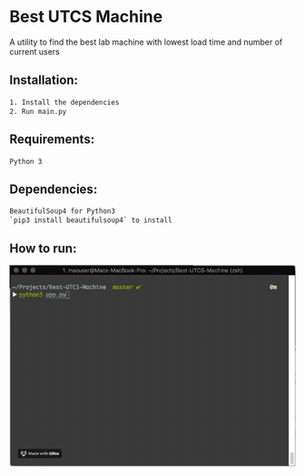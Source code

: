 # Best UTCS Machine
A utility to find the best lab machine with lowest load time and number of current users


## Installation:
    1. Install the dependencies
    2. Run main.py

## Requirements:
    Python 3

## Dependencies:
    BeautifulSoup4 for Python3
    `pip3 install beautifulsoup4` to install
     

## How to run:
    
   ![How to run](https://raw.githubusercontent.com/gvikei/Best-UTCS-Machine/master/howto.gif)
